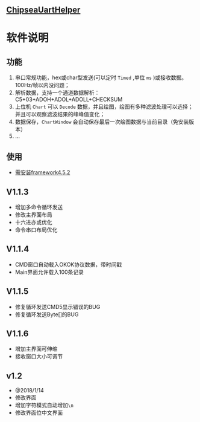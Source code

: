 
## [ChipseaUartHelper](www.chipsea.com)
#  软件说明
## 功能

1. 串口常规功能，hex或char型发送(可以定时 `Timed` ,单位 `ms` )或接收数据。100Hz/帧以内没问题；
2. 解析数据，支持一个通道数据解析：C5+03+ADOH+ADOL+ADOLL+CHECKSUM
3. 上位机 `Chart` 可以 `Decode` 数据，并且绘图，绘图有多种滤波处理可以选择；并且可以观察滤波结果的峰峰值变化；
4. 数据保存，`ChartWindow` 会自动保存最后一次绘图数据与当前目录（免安装版本）
5. ...

## 使用

- [需安装framework4.5.2](https://www.microsoft.com/zh-CN/download/details.aspx?id=42642)

## V1.1.3

- 增加多命令循环发送
- 修改主界面布局
- 十六进亦或优化
- 命令串口布局优化

## V1.1.4

 - CMD窗口自动载入OKOK协议数据，带时间戳
 - Main界面允许载入100条记录


## V1.1.5

 - 修复循环发送CMD5显示错误的BUG
 - 修复循环发送Byte[]的BUG

## V1.1.6

 - 增加主界面可伸缩
 - 接收窗口大小可调节

## v1.2
 - @2018/1/14
 - 修改界面
 - 增加字符模式自动增加`\n`
 - 修改界面位中文界面

